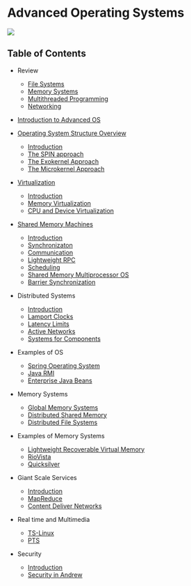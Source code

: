 # Advanced Operating Systems

![](https://media.giphy.com/media/sULKEgDMX8LcI/giphy.gif)

## Table of Contents

* Review
    * [File Systems](lectures/review_file_systems.md)
    * [Memory Systems](lectures/review_memory_systems.md)
    * [Multithreaded Programming](lectures/review_multithreaded.md)
    * [Networking](lectures/review_networking.md)

* [Introduction to Advanced OS](lectures/1_intro.md)
* [Operating System Structure Overview](lectures/2_os_structure.md#introduction)
    * [Introduction](lectures/2_os_structure.md#introduction)
    * [The SPIN approach](lectures/2_os_structure.md#the-spin-approach)
    * [The Exokernel Approach](lectures/2_os_structure.md#the-exokernel-approach)
    * [The Microkernel Approach](lectures/2_os_structure.md#l3-microkernel-approach)
* [Virtualization](lectures/3_virtualization.md)
    * [Introduction](lectures/3_virtualization.md#introduction)
    * [Memory Virtualization](lectures/3_virtualization.md#memory-virtualization)
    * [CPU and Device Virtualization](lectures/3_virtualization.md#cpu-virtualization)
* [Shared Memory Machines](lectures/4_shared_memory.md)
    * [Introduction]()
    * [Synchronizaton]()
    * [Communication]()
    * [Lightweight RPC]()
    * [Scheduling]()
    * [Shared Memory Multiprocessor OS]()
    * [Barrier Synchronization]()
* Distributed Systems
    * [Introduction]()
    * [Lamport Clocks]()
    * [Latency Limits]()
    * [Active Networks]()
    * [Systems for Components]()
* Examples of OS
    * [Spring Operating System]()
    * [Java RMI]()
    * [Enterprise Java Beans]()
* Memory Systems
    * [Global Memory Systems]()
    * [Distributed Shared Memory]()
    * [Distributed File Systems]()
* Examples of Memory Systems
    * [Lightweight Recoverable Virtual Memory]()
    * [RioVista]()
    * [Quicksilver]()
* Giant Scale Services
    * [Introduction]()
    * [MapReduce]()
    * [Content Deliver Networks]()
* Real time and Multimedia
    * [TS-Linux]()
    * [PTS]()
* Security
    * [Introduction]()
    * [Security in Andrew]()